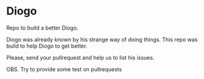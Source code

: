 Diogo
=====

Repo to build a better Diogo. 

Diogo was already known by his strange way of doing things.
This repo was build to help Diogo to get better.

Please, send your pullrequest and help us to list his issues.

OBS. Try to provide some test on pullrequests